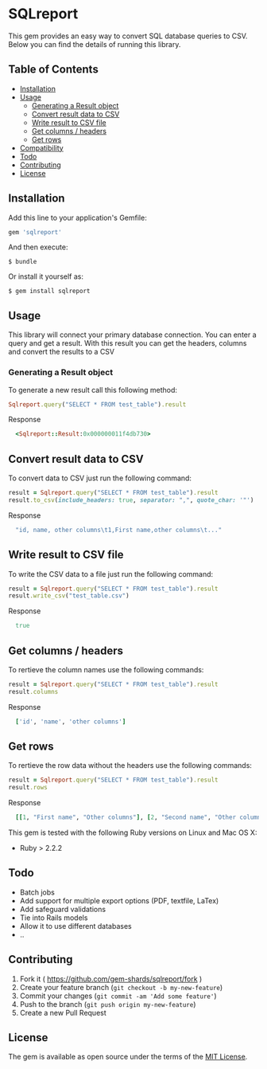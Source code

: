 # SQLreport

This gem provides an easy way to convert SQL database queries to CSV. Below you can find the details of running this library.

## Table of Contents
- [Installation](#installation)
- [Usage](#usage)
  - [Generating a Result object](#generating-a-result-object)
  - [Convert result data to CSV](#convert-result-data-to-csv)
  - [Write result to CSV file](#write-result-to-csv-file)
  - [Get columns / headers](#get-column-headers)
  - [Get rows](#get-rows)
- [Compatibility](#compatibility)
- [Todo](#todo)
- [Contributing](#contributing)
- [License](#license)

## Installation

Add this line to your application's Gemfile:

```ruby
gem 'sqlreport'
```

And then execute:

    $ bundle

Or install it yourself as:

    $ gem install sqlreport

## Usage

This library will connect your primary database connection. You can enter a query and get a result.
With this result you can get the headers, columns and convert the results to a CSV

### Generating a Result object
To generate a new result call this following method:
```ruby
Sqlreport.query("SELECT * FROM test_table").result
```
Response
```ruby
  <Sqlreport::Result:0x000000011f4db730>
```

## Convert result data to CSV
To convert data to CSV just run the following command:
```ruby
result = Sqlreport.query("SELECT * FROM test_table").result
result.to_csv(include_headers: true, separator: ",", quote_char: '"')
```
Response
```ruby
  "id, name, other columns\t1,First name,other columns\t..."
```

## Write result to CSV file
To write the CSV data to a file just run the following command:
```ruby
result = Sqlreport.query("SELECT * FROM test_table").result
result.write_csv("test_table.csv")
```
Response
```ruby
  true
```

## Get columns / headers
To rertieve the column names use the following commands:
```ruby
result = Sqlreport.query("SELECT * FROM test_table").result
result.columns
```
Response
```ruby
  ['id', 'name', 'other columns']
```

## Get rows
To rertieve the row data without the headers use the following commands:
```ruby
result = Sqlreport.query("SELECT * FROM test_table").result
result.rows
```
Response
```ruby
  [[1, "First name", "Other columns"], [2, "Second name", "Other columns"]]
```

This gem is tested with the following Ruby versions on Linux and Mac OS X:

- Ruby > 2.2.2

## Todo

- Batch jobs
- Add support for multiple export options (PDF, textfile, LaTex)
- Add safeguard validations
- Tie into Rails models
- Allow it to use different databases
- ..

## Contributing

1. Fork it ( https://github.com/gem-shards/sqlreport/fork )
2. Create your feature branch (`git checkout -b my-new-feature`)
3. Commit your changes (`git commit -am 'Add some feature'`)
4. Push to the branch (`git push origin my-new-feature`)
5. Create a new Pull Request

## License

The gem is available as open source under the terms of the [MIT License](https://opensource.org/licenses/MIT).
